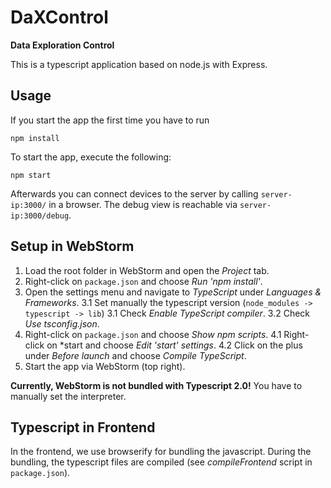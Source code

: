 # DaXControl
**Data Exploration Control**

This is a typescript application based on node.js with Express.

## Usage

If you start the app the first time you have to run
```
npm install
```

To start the app, execute the following:
```
npm start
```

Afterwards you can connect devices to the server by calling `server-ip:3000/` in a browser.
The debug view is reachable via `server-ip:3000/debug`.

## Setup in WebStorm
1. Load the root folder in WebStorm and open the *Project* tab.
2. Right-click on `package.json` and choose *Run 'npm install'*.
3. Open the settings menu and navigate to *TypeScript* under *Languages & Frameworks*.
    3.1 Set manually the typescript version (`node_modules -> typescript -> lib`)
    3.1 Check *Enable TypeScript compiler*.
    3.2 Check *Use tsconfig.json*.
4. Right-click on `package.json` and choose *Show npm scripts*.
    4.1 Right-click on *start and choose *Edit 'start' settings*.
    4.2 Click on the plus under *Before launch* and choose *Compile TypeScript*.
5. Start the app via WebStorm (top right).

**Currently, WebStorm is not bundled with Typescript 2.0!** You have to manually set the interpreter.

## Typescript in Frontend
In the frontend, we use browserify for bundling the javascript.
During the bundling, the typescript files are compiled (see *compileFrontend* script in `package.json`).
